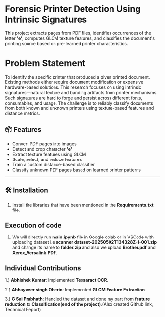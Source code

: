 # Forensic Printer Detection Using Intrinsic Signatures

This project extracts pages from PDF files, identifies occurrences of the letter **'e'**, computes GLCM texture features, and classifies the document's printing source based on pre-learned printer characteristics.


# Problem Statement

To identify the specific printer that produced a given printed document. Existing methods either require document modification or expensive hardware-based solutions. This research focuses on using intrinsic signatures—natural texture and banding artifacts from printer mechanisms. Such signatures are hard to forge and persist across different fonts, consumables, and usage. The challenge is to reliably classify documents from both known and unknown printers using texture-based features and distance metrics.



## 📦 Features

- Convert PDF pages into images
- Detect and crop character **'e'**
- Extract texture features using GLCM
- Scale, select, and reduce features
- Train a custom distance-based classifier
- Classify unknown PDF pages based on learned printer patterns

---

## 🛠️ Installation

1. Install the libraries that have been mentioned in the **Requirements.txt** file.


## Execution of code

1. We will directly run **main.ipynb** file in Google colab or in VSCode with uploading dataset i.e **scanner dataset-20250502T134328Z-1-001.zip** and change its name to **folder.zip** and also we upload **Brother.pdf** and **Xerox_Versalink.PDF**.


## Individual Contributions

1.) **Abhishek Kumar**: Implemented **Tessaract OCR**.

2.) **Abhayveer singh Oberio**: Implemented **GLCM Feature Extraction**.

3.) **G Sai Prabhath**: Handled the dataset and done my part from **feature reduction** to **Classification(end of the project)**.(Also created Github link, Technical Report)
